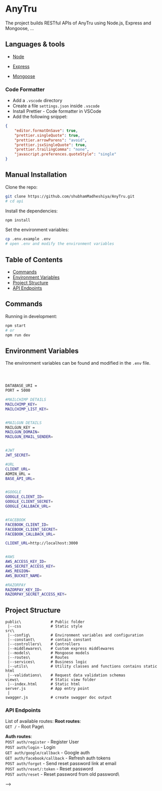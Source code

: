 # AnyTru

The project builds RESTful APIs of AnyTru using Node.js, Express and Mongoose, ...

## Languages & tools

- [Node](https://nodejs.org/en/)

- [Express](https://expressjs.com/)

- [Mongoose](https://mongoosejs.com/)

### Code Formatter

- Add a `.vscode` directory
- Create a file `settings.json` inside `.vscode`
- Install Prettier - Code formatter in VSCode
- Add the following snippet:

```json
{
	"editor.formatOnSave": true,
	"prettier.singleQuote": true,
	"prettier.arrowParens": "avoid",
	"prettier.jsxSingleQuote": true,
	"prettier.trailingComma": "none",
	"javascript.preferences.quoteStyle": "single"
}
```

## Manual Installation

Clone the repo:

```bash
git clone https://github.com/shubhamMadheshiya/AnyTru.git
# cd api
```

Install the dependencies:

```bash
npm install
```

Set the environment variables:

```bash
cp .env.example .env
# open .env and modify the environment variables
```

## Table of Contents

- [Commands](#commands)
- [Environment Variables](#environment-variables)
- [Project Structure](#project-structure)
- [API Endpoints](#api-endpoints)

## Commands

Running in development:

```bash
npm start
# or
npm run dev
```

<!--
Running in production:

```bash
# build
npm run build
# start
npm run prod
``` -->

## Environment Variables

The environment variables can be found and modified in the `.env` file.

```bash



DATABASE_URI =
PORT = 5000

#MAILCHIMP DETAILS
MAILCHIMP_KEY=
MAILCHIMP_LIST_KEY=


#MAILGUN DETAILS
MAILGUN_KEY =
MAILGUN_DOMAIN=
MAILGUN_EMAIL_SENDER=


#JWT
JWT_SECRET=

#URL
CLIENT_URL=
ADMIN_URL =
BASE_API_URL=


#GOOGLE
GOOGLE_CLIENT_ID=
GOOGLE_CLIENT_SECRET=
GOOGLE_CALLBACK_URL=


#FACEBOOK
FACEBOOK_CLIENT_ID=
FACEBOOK_CLIENT_SECRET=
FACEBOOK_CALLBACK_URL=

CLIENT_URL=http://localhost:3000


#AWS
AWS_ACCESS_KEY_ID=
AWS_SECRET_ACCESS_KEY=
AWS_REGION=
AWS_BUCKET_NAME=

#RAZORPAY
RAZORPAY_KEY_ID=
RAZORPAY_SECRET_ACCESS_KEY=
```

## Project Structure

```
public\             # Public folder
 |--css             # Static style
src\
 |--config\         # Environment variables and configuration
 |--constant\       # contain constant
 |--controllers\    # Controllers
 |--middlewares\    # Custom express middlewares
 |--models\         # Mongoose models
 |--routes\         # Routes
 |--services\       # Business logic
 |--utils\          # Utility classes and functions contains static html
 |--validations\    # Request data validation schemas
views\              # Static view folder
 |--index.html      # Static html
server.js           # App entry point
 |
swagger.js          # create swagger doc output
```

### API Endpoints

List of available routes:
**Root routes**:\
`GET /` - Root Page\

**Auth routes**:\
`POST auth/register` - Register User\
`POST auth/login` - Login\
`GET auth/google/callback` - Google auth\
`GET auth/facebook/callback` - Refresh auth tokens\
`POST auth/forgot` - Send reset password link at email\
`POST auth/reset/:token` - Reset password\
`POST auth/reset` - Reset password from old password\

<!--
**User routes**:\
`POST api/v1/users` - Create a user\
`GET api/v1/users` - Get all users\
`GET api/v1/users/:userId` - Get user\
`PUT api/v1/users/:userId` - Update user\
`DELETE api/v1/users/:userId` - Delete user

**Role routes**:\
`POST api/v1/roles` - Create a role\
`GET api/v1/roles` - Get all roles\
`GET api/v1/roles/:userId` - Get role\
`PUT api/v1/roles/:userId` - Update role\
`DELETE api/v1/roles/:userId` - Delete role

**Image routes**:\
`POST api/v1/images/upload` - Upload image --> -->

<!-- ## License

[MIT](LICENSE)
